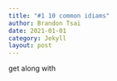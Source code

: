```yaml
---
title: "#1 10 common idiams"
author: Brandon Tsai
date: 2021-01-01
category: Jekyll
layout: post
---
```


get along with
